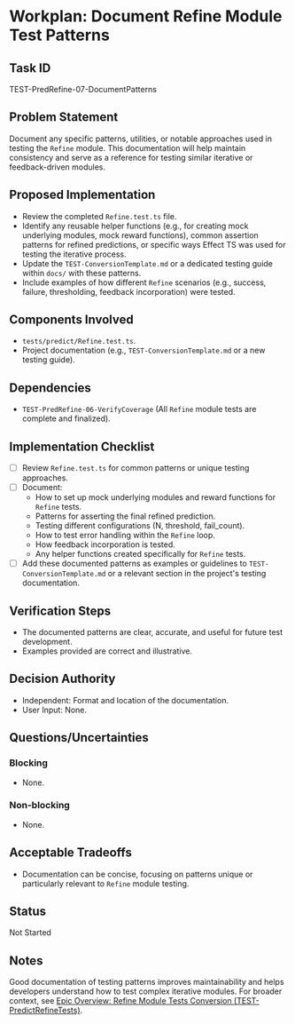 # Workplan: Document Refine Module Test Patterns

## Task ID
TEST-PredRefine-07-DocumentPatterns

## Problem Statement
Document any specific patterns, utilities, or notable approaches used in testing the `Refine` module. This documentation will help maintain consistency and serve as a reference for testing similar iterative or feedback-driven modules.

## Proposed Implementation
- Review the completed `Refine.test.ts` file.
- Identify any reusable helper functions (e.g., for creating mock underlying modules, mock reward functions), common assertion patterns for refined predictions, or specific ways Effect TS was used for testing the iterative process.
- Update the `TEST-ConversionTemplate.md` or a dedicated testing guide within `docs/` with these patterns.
- Include examples of how different `Refine` scenarios (e.g., success, failure, thresholding, feedback incorporation) were tested.

## Components Involved
- `tests/predict/Refine.test.ts`.
- Project documentation (e.g., `TEST-ConversionTemplate.md` or a new testing guide).

## Dependencies
- `TEST-PredRefine-06-VerifyCoverage` (All `Refine` module tests are complete and finalized).

## Implementation Checklist
- [ ] Review `Refine.test.ts` for common patterns or unique testing approaches.
- [ ] Document:
    - How to set up mock underlying modules and reward functions for `Refine` tests.
    - Patterns for asserting the final refined prediction.
    - Testing different configurations (N, threshold, fail_count).
    - How to test error handling within the `Refine` loop.
    - How feedback incorporation is tested.
    - Any helper functions created specifically for `Refine` tests.
- [ ] Add these documented patterns as examples or guidelines to `TEST-ConversionTemplate.md` or a relevant section in the project's testing documentation.

## Verification Steps
- The documented patterns are clear, accurate, and useful for future test development.
- Examples provided are correct and illustrative.

## Decision Authority
- Independent: Format and location of the documentation.
- User Input: None.

## Questions/Uncertainties
### Blocking
- None.
### Non-blocking
- None.

## Acceptable Tradeoffs
- Documentation can be concise, focusing on patterns unique or particularly relevant to `Refine` module testing.

## Status
Not Started

## Notes
Good documentation of testing patterns improves maintainability and helps developers understand how to test complex iterative modules.
For broader context, see [Epic Overview: Refine Module Tests Conversion (TEST-PredictRefineTests)](../../docs/planning/workplans/TEST-PredictRefineTests.md).